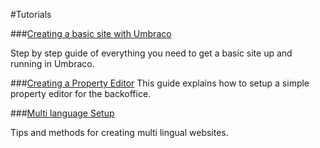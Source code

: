 #Tutorials

###[Creating a basic site with Umbraco](Creating-Basic-Site/index.md)

Step by step guide of everything you need to get a basic site up and running in Umbraco.

###[Creating a Property Editor](Creating-a-Property-Editor/)
This guide explains how to setup a simple property editor for the backoffice.

###[Multi language Setup](Multilanguage-Setup/index.md)

Tips and methods for creating multi lingual websites.
